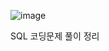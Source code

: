 

![image](https://github.com/hyerim02/hackerrank/assets/105963819/ba06bb82-d247-4c49-837f-bd4f0dbfeb55)

SQL 코딩문제 풀이 정리
